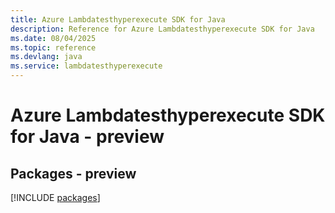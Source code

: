 ```yaml
---
title: Azure Lambdatesthyperexecute SDK for Java
description: Reference for Azure Lambdatesthyperexecute SDK for Java
ms.date: 08/04/2025
ms.topic: reference
ms.devlang: java
ms.service: lambdatesthyperexecute
---
```

# Azure Lambdatesthyperexecute SDK for Java - preview
## Packages - preview
[!INCLUDE [packages](lambdatesthyperexecute-index.md)]